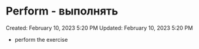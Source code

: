 # Perform - выполнять

Created: February 10, 2023 5:20 PM
Updated: February 10, 2023 5:20 PM

- perform the exercise